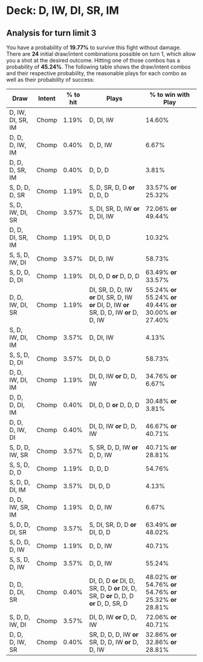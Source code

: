 # Deck: D, IW, DI, SR, IM
## Analysis for turn limit 3
You have a probability of **19.77%** to survive this fight without damage. There are **24** initial draw/intent combinations possible on turn 1, which allow you a shot at the desired outcome. Hitting one of those combos has a probability of **45.24%**.
The following table shows the draw/intent combos and their respective probability, the reasonable plays for each combo as well as their probability of success:

|Draw|Intent|% to hit|Plays|% to win with Play|
|----|------|--------|-----|------------------|
|D, IW, DI, SR, IM|Chomp|1.19%|D, DI, IW|14.60%|
|D, D, D, IW, IM|Chomp|0.40%|D, D, IW|6.67%|
|D, D, D, SR, IM|Chomp|0.40%|D, D, D|3.81%|
|S, D, D, D, SR|Chomp|1.19%|S, D, SR, D, D **or** D, D, D|33.57% **or** 25.32%|
|S, D, IW, DI, SR|Chomp|3.57%|S, DI, SR, D, IW **or** D, DI, IW|72.06% **or** 49.44%|
|D, D, DI, SR, IM|Chomp|1.19%|DI, D, D|10.32%|
|S, S, D, IW, DI|Chomp|3.57%|DI, D, IW|58.73%|
|S, D, D, D, DI|Chomp|1.19%|DI, D, D **or** D, D, D|63.49% **or** 33.57%|
|D, D, IW, DI, SR|Chomp|1.19%|DI, SR, D, D, IW **or** DI, SR, D, IW **or** DI, D, IW **or** SR, D, D, IW **or** D, D, IW|55.24% **or** 55.24% **or** 49.44% **or** 30.00% **or** 27.40%|
|S, D, IW, DI, IM|Chomp|3.57%|D, DI, IW|4.13%|
|S, S, D, D, DI|Chomp|3.57%|DI, D, D|58.73%|
|D, D, IW, DI, IM|Chomp|1.19%|DI, D, IW **or** D, D, IW|34.76% **or** 6.67%|
|D, D, D, DI, IM|Chomp|0.40%|DI, D, D **or** D, D, D|30.48% **or** 3.81%|
|D, D, D, IW, DI|Chomp|0.40%|DI, D, IW **or** D, D, IW|46.67% **or** 40.71%|
|S, D, D, IW, SR|Chomp|3.57%|S, SR, D, D, IW **or** D, D, IW|40.71% **or** 28.81%|
|S, S, D, D, D|Chomp|1.19%|D, D, D|54.76%|
|S, D, D, DI, IM|Chomp|3.57%|DI, D, D|4.13%|
|D, D, IW, SR, IM|Chomp|1.19%|D, D, IW|6.67%|
|S, D, D, DI, SR|Chomp|3.57%|S, DI, SR, D, D **or** DI, D, D|63.49% **or** 48.02%|
|S, D, D, D, IW|Chomp|1.19%|D, D, IW|40.71%|
|S, S, D, D, IW|Chomp|3.57%|D, D, IW|55.24%|
|D, D, D, DI, SR|Chomp|0.40%|DI, D, D **or** DI, D, SR, D, D **or** DI, D, SR, D **or** D, D, D **or** D, D, SR, D|48.02% **or** 54.76% **or** 54.76% **or** 25.32% **or** 28.81%|
|S, D, D, IW, DI|Chomp|3.57%|DI, D, IW **or** D, D, IW|72.06% **or** 40.71%|
|D, D, D, IW, SR|Chomp|0.40%|SR, D, D, D, IW **or** SR, D, D, IW **or** D, D, IW|32.86% **or** 32.86% **or** 28.81%|
